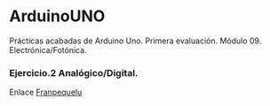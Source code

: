 # ArduinoUNO
Prácticas acabadas de Arduino Uno. Primera evaluación. Módulo 09. Electrónica/Fotónica.

### Ejercicio.2 Analógico/Digital.

Enlace [Franpequelu](https://wwww.franpequelu.com)

